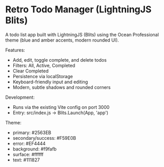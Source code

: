 # Retro Todo Manager (LightningJS Blits)

A todo list app built with LightningJS (Blits) using the Ocean Professional theme (blue and amber accents, modern rounded UI).

Features:
- Add, edit, toggle complete, and delete todos
- Filters: All, Active, Completed
- Clear Completed
- Persistence via localStorage
- Keyboard-friendly input and editing
- Modern, subtle shadows and rounded corners

Development:
- Runs via the existing Vite config on port 3000
- Entry: src/index.js -> Blits.Launch(App, 'app')

Theme:
- primary: #2563EB
- secondary/success: #F59E0B
- error: #EF4444
- background: #f9fafb
- surface: #ffffff
- text: #111827
